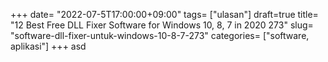+++
date= "2022-07-5T17:00:00+09:00"
tags= ["ulasan"]
draft=true
title= "12 Best Free DLL Fixer Software for Windows 10, 8, 7 in 2020        273"
slug= "software-dll-fixer-untuk-windows-10-8-7-273"
categories= ["software, aplikasi"]
+++
asd
